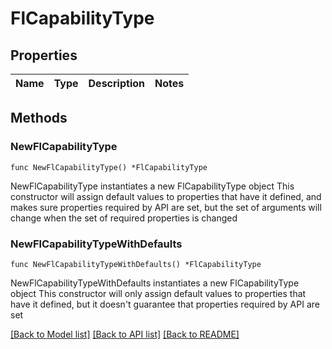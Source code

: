 # FlCapabilityType

## Properties

Name | Type | Description | Notes
------------ | ------------- | ------------- | -------------

## Methods

### NewFlCapabilityType

`func NewFlCapabilityType() *FlCapabilityType`

NewFlCapabilityType instantiates a new FlCapabilityType object
This constructor will assign default values to properties that have it defined,
and makes sure properties required by API are set, but the set of arguments
will change when the set of required properties is changed

### NewFlCapabilityTypeWithDefaults

`func NewFlCapabilityTypeWithDefaults() *FlCapabilityType`

NewFlCapabilityTypeWithDefaults instantiates a new FlCapabilityType object
This constructor will only assign default values to properties that have it defined,
but it doesn't guarantee that properties required by API are set


[[Back to Model list]](../README.md#documentation-for-models) [[Back to API list]](../README.md#documentation-for-api-endpoints) [[Back to README]](../README.md)


